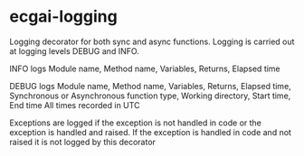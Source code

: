 # ecgai-logging

Logging decorator for both sync and async functions. Logging is carried out at logging levels DEBUG and INFO.

INFO logs Module name, Method name, Variables, Returns, Elapsed time

DEBUG logs Module name, Method name, Variables, Returns, Elapsed time, Synchronous or Asynchronous function type,
Working directory, Start time, End time
All times recorded in UTC

Exceptions are logged if the exception is not handled in code or the exception is handled and raised. If the exception
is handled in code and not raised it is not logged by this decorator
